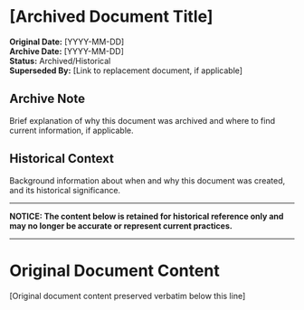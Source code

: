 # [Archived Document Title]

**Original Date:** [YYYY-MM-DD]  
**Archive Date:** [YYYY-MM-DD]  
**Status:** Archived/Historical  
**Superseded By:** [Link to replacement document, if applicable]

## Archive Note

Brief explanation of why this document was archived and where to find current information, if applicable.

## Historical Context

Background information about when and why this document was created, and its historical significance.

---

**NOTICE: The content below is retained for historical reference only and may no longer be accurate or represent current practices.**

---

# Original Document Content

[Original document content preserved verbatim below this line]


